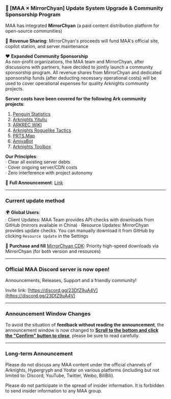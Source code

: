 ### 📢 [MAA × MirrorChyan] Update System Upgrade & Community Sponsorship Program

MAA has integrated **MirrorChyan** (a paid content distribution platform for open-source communities)

🤝 **Revenue Sharing**: MirrorChyan's proceeds will fund MAA's official site, copilot station, and server maintenance

❤️ **Expanded Community Sponsorship**  
As non-profit organizations, the MAA team and MirrorChyan, after discussions with partners, have decided to jointly launch a community sponsorship program. All revenue shares from MirrorChyan and dedicated sponsorship funds (after deducting necessary operational costs) will be used to cover operational expenses for quality Arknights community projects.

**Server costs have been covered for the following Ark community projects**:

1. [Penguin Statistics](https://penguin-stats.cn/)
2. [Arknights Yituliu](https://ark.yituliu.cn/)
3. [ARKREC WIKI](https://wiki.arkrec.com/)
4. [Arknights Roguelike Tactics](https://arkrog.com/)
5. [PRTS.Map](https://map.ark-nights.com/)
6. [AmiyaBot](https://www.amiyabot.com/)  
7. [Arknights Toolbox](https://arkntools.app/)

**Our Principles**:  
· Clear all existing server debts  
· Cover ongoing server/CDN costs  
· Zero interference with project autonomy

🔗 **Full Announcement**: [Link](https://github.com/MaaAssistantArknights/MaaAssistantArknights/issues/12328)

----

### Current update method

🌍 **Global Users**:  
· Client Updates: MAA Team provides API checks with downloads from GitHub (mirrors available in China)
· Resource Updates: MirrorChyan provides update checks. You can manually download it from GitHub by clicking `Resource Update` in the Settings

🔑 **Purchase and fill** [MirrorChyan CDK](https://mirrorchyan.com/?source=maa-anno-en): Priority high-speed downloads via MirrorChyan (for both version and resources)

----

### Official MAA Discord server is now open!

Announcements, Releases, Support and a friendly community!

Invite link: [https://discord.gg/23DfZ9uA4V](https://discord.gg/23DfZ9uA4V)

----

### Announcement Window Changes

To avoid the situation of **feedback without reading the announcement**, the announcement window is now changed to <u>**Scroll to the bottom and click the "Confirm" button to close**</u>, please be sure to read carefully.

----

### Long-term Announcement

Please do not discuss any MAA content under the official channels of Arknights, Hypergryph and Yostar on various platforms (including but not limited to: Discord, YouTube, Twitter, Weibo, BiliBili).

Please do not participate in the spread of insider information.
It is forbidden to send insider information to any MAA group.
